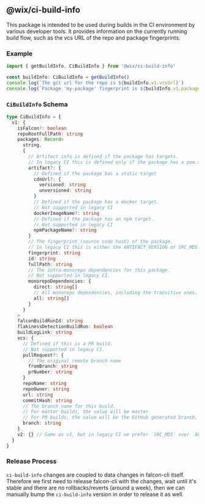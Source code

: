 ## @wix/ci-build-info

This package is intended to be used during builds in the CI environment by various developer tools.
It provides information on the currently running build flow, such as the vcs URL of the repo and package fingerprints.

### Example

```typescript
import { getBuildInfo, CiBuildInfo } from '@wix/ci-build-info'

const buildInfo: CiBuildInfo = getBuildInfo()
console.log(`The git url for the repo is ${buildInfo.v1.vcsUrl}`)
console.log(`Package 'my-package' fingerprint is ${buildInfo.v1.packages['my-package'].fingerprint}`)
```

### `CiBuildInfo` Schema

```typescript
type CiBuildInfo = {
  v1: {
    isFalcon?: boolean
    repoRootFullPath: string
    packages: Record<
      string,
      {
        // Artifact info is defined if the package has targets.
        // In legacy CI this is defined only if the package has a pom.xml file
        artifact?: {
          // Defined if the package has a static target
          cdnUrl?: {
            versioned: string
            unversioned: string
          }
          // Defined if the package has a docker target.
          // Not supported in legacy CI
          dockerImageName?: string
          // Defined if the package has an npm target.
          // Not supported in legacy CI
          npmPackageName?: string
        }
        // The fingerprint (source code hash) of the package.
        // In legacy CI this is either the ARTIFACT_VERSION or SRC_MD5 env var value
        fingerprint: string
        id: string
        fullPath: string
        // The intra-monorepo dependencies for this package.
        // Not supported in legacy CI.
        monorepoDependencies: {
          direct: string[]
          // All monorepo dependencies, including the transitive ones.
          all: string[]
        }
      }
    >
    falconBuildRunId: string
    flakinessDetectionBuildRun: boolean
    buildLogLink: string
    vcs: {
      // Defined if this is a PR build.
      // Not supported in legacy CI.
      pullRequest?: {
        // The original remote branch name
        fromBranch: string
        prNumber: string
      }
      repoName: string
      repoOwner: string
      url: string
      commitHash: string
      // The branch name for this build.
      // For master builds, the value will be master
      // For PR builds, the value will be the GitHub generated branch, e.g., 1234/head
      branch: string
    }
    v2: {} // Same as v1, but in legacy CI we prefer `SRC_MD5` over `ARTIFACT_VERSION` for the package fingerprint value
  }
}
```

### Release Process

`ci-build-info` changes are coupled to data changes in falcon-cli itself.\
Therefore we first need to release falcon-cli with the changes, wait until it's stable and there are no rollbacks/reverts (around a week), then we can manually bump the `ci-build-info` version in order to release it as well.
